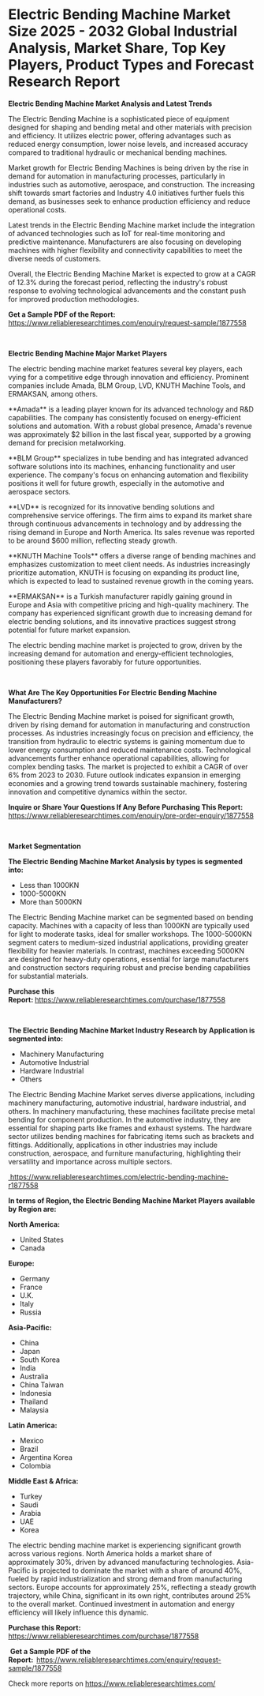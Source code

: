 <p><h1>Electric Bending Machine Market Size 2025 - 2032 Global Industrial Analysis, Market Share, Top Key Players, Product Types and Forecast Research Report</h1></p><p><strong>Electric Bending Machine Market Analysis and Latest Trends</strong></p>
<p><p>The Electric Bending Machine is a sophisticated piece of equipment designed for shaping and bending metal and other materials with precision and efficiency. It utilizes electric power, offering advantages such as reduced energy consumption, lower noise levels, and increased accuracy compared to traditional hydraulic or mechanical bending machines. </p><p>Market growth for Electric Bending Machines is being driven by the rise in demand for automation in manufacturing processes, particularly in industries such as automotive, aerospace, and construction. The increasing shift towards smart factories and Industry 4.0 initiatives further fuels this demand, as businesses seek to enhance production efficiency and reduce operational costs. </p><p>Latest trends in the Electric Bending Machine market include the integration of advanced technologies such as IoT for real-time monitoring and predictive maintenance. Manufacturers are also focusing on developing machines with higher flexibility and connectivity capabilities to meet the diverse needs of customers. </p><p>Overall, the Electric Bending Machine Market is expected to grow at a CAGR of 12.3% during the forecast period, reflecting the industry's robust response to evolving technological advancements and the constant push for improved production methodologies.</p></p>
<p><strong>Get a Sample PDF of the Report:&nbsp;</strong> <a href="https://www.reliableresearchtimes.com/enquiry/request-sample/1877558?utm_campaign=2233&utm_medium=2&utm_source=Github&utm_content=ia&utm_term=11042025&utm_id=electric-bending-machine">https://www.reliableresearchtimes.com/enquiry/request-sample/1877558</a></p>
<p>&nbsp;</p>
<p><strong>Electric Bending Machine Major Market Players</strong></p>
<p><p>The electric bending machine market features several key players, each vying for a competitive edge through innovation and efficiency. Prominent companies include Amada, BLM Group, LVD, KNUTH Machine Tools, and ERMAKSAN, among others.</p><p>**Amada** is a leading player known for its advanced technology and R&D capabilities. The company has consistently focused on energy-efficient solutions and automation. With a robust global presence, Amada's revenue was approximately $2 billion in the last fiscal year, supported by a growing demand for precision metalworking.</p><p>**BLM Group** specializes in tube bending and has integrated advanced software solutions into its machines, enhancing functionality and user experience. The company's focus on enhancing automation and flexibility positions it well for future growth, especially in the automotive and aerospace sectors.</p><p>**LVD** is recognized for its innovative bending solutions and comprehensive service offerings. The firm aims to expand its market share through continuous advancements in technology and by addressing the rising demand in Europe and North America. Its sales revenue was reported to be around $600 million, reflecting steady growth.</p><p>**KNUTH Machine Tools** offers a diverse range of bending machines and emphasizes customization to meet client needs. As industries increasingly prioritize automation, KNUTH is focusing on expanding its product line, which is expected to lead to sustained revenue growth in the coming years.</p><p>**ERMAKSAN** is a Turkish manufacturer rapidly gaining ground in Europe and Asia with competitive pricing and high-quality machinery. The company has experienced significant growth due to increasing demand for electric bending solutions, and its innovative practices suggest strong potential for future market expansion.</p><p>The electric bending machine market is projected to grow, driven by the increasing demand for automation and energy-efficient technologies, positioning these players favorably for future opportunities.</p></p>
<p>&nbsp;</p>
<p><strong>What Are The Key Opportunities For Electric Bending Machine Manufacturers?</strong></p>
<p><p>The Electric Bending Machine market is poised for significant growth, driven by rising demand for automation in manufacturing and construction processes. As industries increasingly focus on precision and efficiency, the transition from hydraulic to electric systems is gaining momentum due to lower energy consumption and reduced maintenance costs. Technological advancements further enhance operational capabilities, allowing for complex bending tasks. The market is projected to exhibit a CAGR of over 6% from 2023 to 2030. Future outlook indicates expansion in emerging economies and a growing trend towards sustainable machinery, fostering innovation and competitive dynamics within the sector.</p></p>
<p><strong>Inquire or Share Your Questions If Any Before Purchasing This Report:</strong> <a href="https://www.reliableresearchtimes.com/enquiry/pre-order-enquiry/1877558?utm_campaign=2233&utm_medium=2&utm_source=Github&utm_content=ia&utm_term=11042025&utm_id=electric-bending-machine">https://www.reliableresearchtimes.com/enquiry/pre-order-enquiry/1877558</a></p>
<p>&nbsp;</p>
<p><strong>Market Segmentation</strong></p>
<p><strong>The Electric Bending Machine Market Analysis by types is segmented into:</strong></p>
<p><ul><li>Less than 1000KN</li><li>1000-5000KN</li><li>More than 5000KN</li></ul></p>
<p><p>The Electric Bending Machine market can be segmented based on bending capacity. Machines with a capacity of less than 1000KN are typically used for light to moderate tasks, ideal for smaller workshops. The 1000-5000KN segment caters to medium-sized industrial applications, providing greater flexibility for heavier materials. In contrast, machines exceeding 5000KN are designed for heavy-duty operations, essential for large manufacturers and construction sectors requiring robust and precise bending capabilities for substantial materials.</p></p>
<p><strong>Purchase this Report:&nbsp;</strong><a href="https://www.reliableresearchtimes.com/purchase/1877558?utm_campaign=2233&utm_medium=2&utm_source=Github&utm_content=ia&utm_term=11042025&utm_id=electric-bending-machine">https://www.reliableresearchtimes.com/purchase/1877558</a></p>
<p>&nbsp;</p>
<p><strong>The Electric Bending Machine Market Industry Research by Application is segmented into:</strong></p>
<p><ul><li>Machinery Manufacturing</li><li>Automotive Industrial</li><li>Hardware Industrial</li><li>Others</li></ul></p>
<p><p>The Electric Bending Machine Market serves diverse applications, including machinery manufacturing, automotive industrial, hardware industrial, and others. In machinery manufacturing, these machines facilitate precise metal bending for component production. In the automotive industry, they are essential for shaping parts like frames and exhaust systems. The hardware sector utilizes bending machines for fabricating items such as brackets and fittings. Additionally, applications in other industries may include construction, aerospace, and furniture manufacturing, highlighting their versatility and importance across multiple sectors.</p></p>
<p><a href="https://www.reliableresearchtimes.com/electric-bending-machine-r1877558?utm_campaign=2233&utm_medium=2&utm_source=Github&utm_content=ia&utm_term=11042025&utm_id=electric-bending-machine">&nbsp;https://www.reliableresearchtimes.com/electric-bending-machine-r1877558</a></p>
<p><strong>In terms of Region, the Electric Bending Machine Market Players available by Region are:</strong></p>
<p>
    <p> <strong> North America: </strong>
        <ul>
            <li>United States</li>
            <li>Canada</li>
        </ul>
        </p> 
    <p> <strong> Europe: </strong>
        <ul>
            <li>Germany</li>
            <li>France</li>
            <li>U.K.</li>
            <li>Italy</li>
            <li>Russia</li>
        </ul>
        </p> 
    <p> <strong> Asia-Pacific: </strong>
        <ul>
            <li>China</li>
            <li>Japan</li>
            <li>South Korea</li>
            <li>India</li>
            <li>Australia</li>
            <li>China Taiwan</li>
            <li>Indonesia</li>
            <li>Thailand</li>
            <li>Malaysia</li>
        </ul>
        </p> 
    <p> <strong> Latin America: </strong>
        <ul>
            <li>Mexico</li>
            <li>Brazil</li>
            <li>Argentina Korea</li>
            <li>Colombia</li>
        </ul>
        </p> 
    <p> <strong> Middle East & Africa: </strong>
        <ul>
            <li>Turkey</li>
            <li>Saudi</li>
            <li>Arabia</li>
            <li>UAE</li>
            <li>Korea</li>
        </ul>
    </p>
    </p>
<p><p>The electric bending machine market is experiencing significant growth across various regions. North America holds a market share of approximately 30%, driven by advanced manufacturing technologies. Asia-Pacific is projected to dominate the market with a share of around 40%, fueled by rapid industrialization and strong demand from manufacturing sectors. Europe accounts for approximately 25%, reflecting a steady growth trajectory, while China, significant in its own right, contributes around 25% to the overall market. Continued investment in automation and energy efficiency will likely influence this dynamic.</p></p>
<p><strong>Purchase this Report: </strong><a href="https://www.reliableresearchtimes.com/purchase/1877558?utm_campaign=2233&utm_medium=2&utm_source=Github&utm_content=ia&utm_term=11042025&utm_id=electric-bending-machine">https://www.reliableresearchtimes.com/purchase/1877558</a></p>
<p>&nbsp;<strong>Get a Sample PDF of the Report:&nbsp;&nbsp;</strong><a href="https://www.reliableresearchtimes.com/enquiry/request-sample/1877558?utm_campaign=2233&utm_medium=2&utm_source=Github&utm_content=ia&utm_term=11042025&utm_id=electric-bending-machine">https://www.reliableresearchtimes.com/enquiry/request-sample/1877558</a></p>
<p><strong></strong></p>
<p>Check more reports on <a href="https://www.reliableresearchtimes.com/?utm_campaign=2233&utm_medium=2&utm_source=Github&utm_content=ia&utm_term=11042025&utm_id=electric-bending-machine">https://www.reliableresearchtimes.com/</a></p>